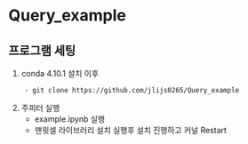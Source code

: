 Query_example
===================================

프로그램 세팅
---------------------------
1. conda 4.10.1 설치 이후
~~~
    - git clone https://github.com/jlijs0265/Query_example
~~~
          
2. 주피터 실행
    - example.ipynb 실행
    - 맨윗셀 라이브러리 설치 실행후 설치 진행하고 커널 Restart

